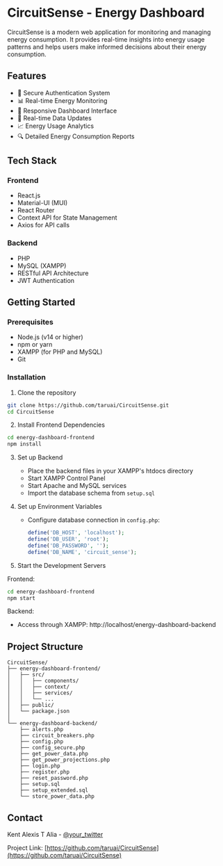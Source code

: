 # CircuitSense - Energy Dashboard

CircuitSense is a modern web application for monitoring and managing energy consumption. It provides real-time insights into energy usage patterns and helps users make informed decisions about their energy consumption.

## Features

- 🔐 Secure Authentication System
- 📊 Real-time Energy Monitoring
- 📱 Responsive Dashboard Interface
- 🔄 Real-time Data Updates
- 📈 Energy Usage Analytics
- 🔍 Detailed Energy Consumption Reports

## Tech Stack

### Frontend
- React.js
- Material-UI (MUI)
- React Router
- Context API for State Management
- Axios for API calls

### Backend
- PHP
- MySQL (XAMPP)
- RESTful API Architecture
- JWT Authentication

## Getting Started

### Prerequisites
- Node.js (v14 or higher)
- npm or yarn
- XAMPP (for PHP and MySQL)
- Git

### Installation

1. Clone the repository
```bash
git clone https://github.com/taruai/CircuitSense.git
cd CircuitSense
```

2. Install Frontend Dependencies
```bash
cd energy-dashboard-frontend
npm install
```

3. Set up Backend
   - Place the backend files in your XAMPP's htdocs directory
   - Start XAMPP Control Panel
   - Start Apache and MySQL services
   - Import the database schema from `setup.sql`

4. Set up Environment Variables
   - Configure database connection in `config.php`:
     ```php
     define('DB_HOST', 'localhost');
     define('DB_USER', 'root');
     define('DB_PASSWORD', '');
     define('DB_NAME', 'circuit_sense');
     ```

5. Start the Development Servers

Frontend:
```bash
cd energy-dashboard-frontend
npm start
```

Backend:
- Access through XAMPP: http://localhost/energy-dashboard-backend

## Project Structure

```
CircuitSense/
├── energy-dashboard-frontend/
│   ├── src/
│   │   ├── components/
│   │   ├── context/
│   │   ├── services/
│   │   └── ...
│   ├── public/
│   └── package.json
│
└── energy-dashboard-backend/
    ├── alerts.php
    ├── circuit_breakers.php
    ├── config.php
    ├── config_secure.php
    ├── get_power_data.php
    ├── get_power_projections.php
    ├── login.php
    ├── register.php
    ├── reset_password.php
    ├── setup.sql
    ├── setup_extended.sql
    └── store_power_data.php
```


## Contact

Kent Alexis T Alia - [@your_twitter](https://twitter.com/your_twitter)

Project Link: [https://github.com/taruai/CircuitSense](https://github.com/taruai/CircuitSense)

